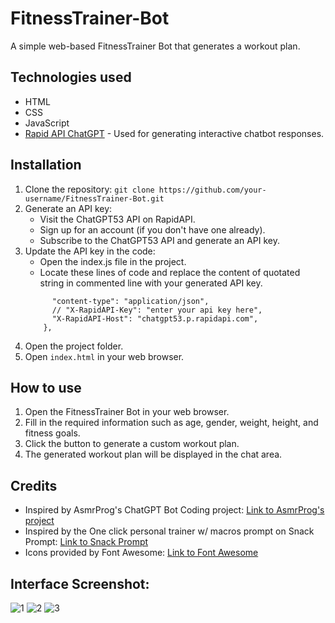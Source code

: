 # FitnessTrainer-Bot
A simple web-based FitnessTrainer Bot that generates a workout plan.

## Technologies used

- HTML
- CSS
- JavaScript
- [Rapid API ChatGPT](https://rapidapi.com/Glavier/api/chatgpt53) - Used for generating interactive chatbot responses.

## Installation

1. Clone the repository: `git clone https://github.com/your-username/FitnessTrainer-Bot.git`
2. Generate an API key:
    - Visit the ChatGPT53 API on RapidAPI.
    - Sign up for an account (if you don't have one already).
    - Subscribe to the ChatGPT53 API and generate an API key.
3. Update the API key in the code:
    - Open the index.js file in the project.
    - Locate these lines of code and replace the content of quotated string in commented line with your generated API key.
    ``` headers: {
          "content-type": "application/json",
          // "X-RapidAPI-Key": "enter your api key here",
          "X-RapidAPI-Host": "chatgpt53.p.rapidapi.com",
        },
4. Open the project folder.
5. Open `index.html` in your web browser.

## How to use

1. Open the FitnessTrainer Bot in your web browser.
2. Fill in the required information such as age, gender, weight, height, and fitness goals.
3. Click the button to generate a custom workout plan.
4. The generated workout plan will be displayed in the chat area.

## Credits

- Inspired by AsmrProg's ChatGPT Bot Coding project: [Link to AsmrProg's project](https://github.com/asmrprog/chatgpt-bot-coding)
- Inspired by the One click personal trainer w/ macros prompt on Snack Prompt: [Link to Snack Prompt](https://snackprompt.com/prompt/one-click-personal-trainer-w-macros/)
- Icons provided by Font Awesome: [Link to Font Awesome](https://fontawesome.com/)

## Interface Screenshot:
![1](https://github.com/JoshuaEntrata/FitnessTrainer-Bot/assets/85151615/1bb3203d-5e38-4817-9f52-22931a28200b)
![2](https://github.com/JoshuaEntrata/FitnessTrainer-Bot/assets/85151615/7c58708e-c625-483d-b597-019ded6844f4)
![3](https://github.com/JoshuaEntrata/FitnessTrainer-Bot/assets/85151615/8bfa40ab-b9a6-4058-be86-c25c5a1d7a57)

